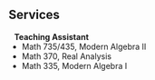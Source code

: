 ## Services

<h4 style="margin:0 10px 0;">Teaching Assistant</h4>
<ul style="margin:0 0 5px;">
  <li>Math 735/435, Modern Algebra II</li>
  <li>Math 370, Real Analysis</li>
  <li>Math 335, Modern Algebra I</li>
</ul>
